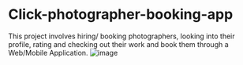 # Click-photographer-booking-app

This project involves hiring/ booking photographers, looking into their profile, rating and checking out their work and book them through a Web/Mobile Application.
![image](https://user-images.githubusercontent.com/91906072/185894407-99dfc29f-7df9-4b4c-8879-41595872745f.png)
